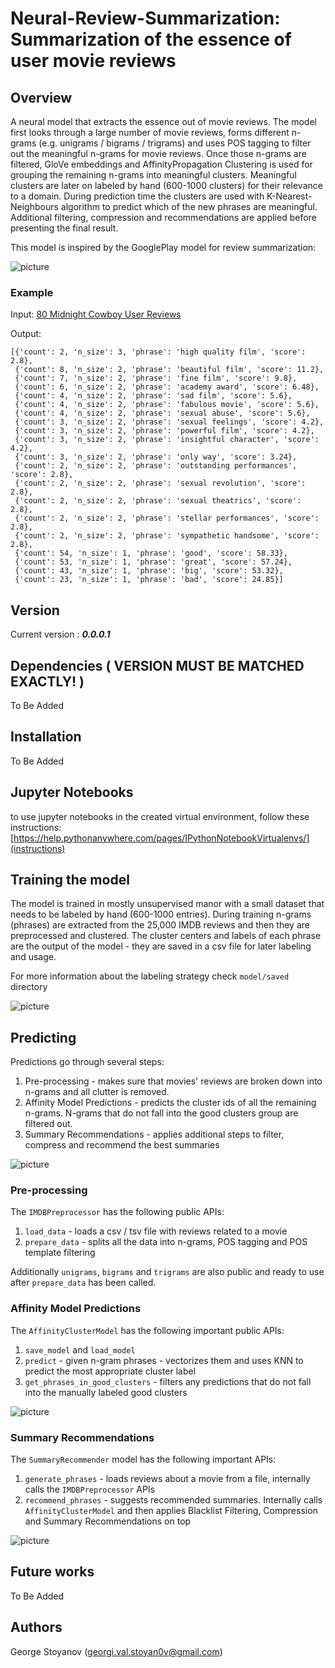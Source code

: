 # Neural-Review-Summarization: Summarization of the essence of user movie reviews

## Overview

A neural model that extracts the essence out of movie reviews. The model
first looks through a large number of movie reviews, forms different
n-grams (e.g. unigrams / bigrams / trigrams) and uses POS tagging to
filter out the meaningful n-grams for movie reviews. Once those n-grams
are filtered, GloVe embeddings and AffinityPropagation Clustering is used
for grouping the remaining n-grams into meaningful clusters. Meaningful
clusters are later on labeled by hand (600-1000 clusters) for their
relevance to a domain. During prediction time the clusters are used
with K-Nearest-Neighbours algorithm to predict which of the new phrases
are meaningful. Additional filtering, compression and recommendations
are applied before presenting the final result.

This model is inspired by the GooglePlay model for review summarization:

![picture](png/google-play.png)

### Example

Input: [80 Midnight Cowboy User Reviews](http://www.imdb.com/title/tt0064665/reviews?ref_=tt_ov_rt)

Output:
```
[{'count': 2, 'n_size': 3, 'phrase': 'high quality film', 'score': 2.8},
 {'count': 8, 'n_size': 2, 'phrase': 'beautiful film', 'score': 11.2},
 {'count': 7, 'n_size': 2, 'phrase': 'fine film', 'score': 9.8},
 {'count': 6, 'n_size': 2, 'phrase': 'academy award', 'score': 6.48},
 {'count': 4, 'n_size': 2, 'phrase': 'sad film', 'score': 5.6},
 {'count': 4, 'n_size': 2, 'phrase': 'fabulous movie', 'score': 5.6},
 {'count': 4, 'n_size': 2, 'phrase': 'sexual abuse', 'score': 5.6},
 {'count': 3, 'n_size': 2, 'phrase': 'sexual feelings', 'score': 4.2},
 {'count': 3, 'n_size': 2, 'phrase': 'powerful film', 'score': 4.2},
 {'count': 3, 'n_size': 2, 'phrase': 'insightful character', 'score': 4.2},
 {'count': 3, 'n_size': 2, 'phrase': 'only way', 'score': 3.24},
 {'count': 2, 'n_size': 2, 'phrase': 'outstanding performances', 'score': 2.8},
 {'count': 2, 'n_size': 2, 'phrase': 'sexual revolution', 'score': 2.8},
 {'count': 2, 'n_size': 2, 'phrase': 'sexual theatrics', 'score': 2.8},
 {'count': 2, 'n_size': 2, 'phrase': 'stellar performances', 'score': 2.8},
 {'count': 2, 'n_size': 2, 'phrase': 'sympathetic handsome', 'score': 2.8},
 {'count': 54, 'n_size': 1, 'phrase': 'good', 'score': 58.33},
 {'count': 53, 'n_size': 1, 'phrase': 'great', 'score': 57.24},
 {'count': 43, 'n_size': 1, 'phrase': 'big', 'score': 53.32},
 {'count': 23, 'n_size': 1, 'phrase': 'bad', 'score': 24.85}]
```

## Version

Current version : __***0.0.0.1***__

## Dependencies ( VERSION MUST BE MATCHED EXACTLY! )
To Be Added

## Installation
To Be Added

## Jupyter Notebooks
to use jupyter notebooks in the created virtual environment, follow
these instructions: [https://help.pythonanywhere.com/pages/IPythonNotebookVirtualenvs/](instructions)

## Training the model

The model is trained in mostly unsupervised manor with a small dataset
that needs to be labeled by hand (600-1000 entries). During training
n-grams (phrases) are extracted from the 25,000 IMDB reviews and then
they are preprocessed and clustered. The cluster centers and labels of
each phrase are the output of the model - they are saved in a csv file
for later labeling and usage.

For more information about the labeling strategy check `model/saved`
directory

![picture](png/model-training.png)

## Predicting

Predictions go through several steps:
1. Pre-processing - makes sure that movies' reviews are broken down into
n-grams and all clutter is removed.
1. Affinity Model Predictions - predicts the cluster ids of all the
remaining n-grams. N-grams that do not fall into the good clusters group
are filtered out.
1. Summary Recommendations - applies additional steps to filter, compress
and recommend the best summaries

![picture](png/model-predictions.png)

### Pre-processing

The `IMDBPreprocessor` has the following public APIs:
1. `load_data` - loads a csv / tsv file with reviews related to a movie
1. `prepare_data` - splits all the data into n-grams, POS tagging and
POS template filtering

Additionally `unigrams`, `bigrams` and `trigrams` are also public and
ready to use after `prepare_data` has been called.

### Affinity Model Predictions

The `AffinityClusterModel` has the following important public APIs:
1. `save_model` and `load_model`
1. `predict` - given n-gram phrases - vectorizes them and uses KNN
to predict the most appropriate cluster label
1. `get_phrases_in_good_clusters` - filters any predictions that do
not fall into the manually labeled good clusters

![picture](png/affinity-model.png)

### Summary Recommendations

The `SummaryRecommender` model has the following important APIs:
1. `generate_phrases` - loads reviews about a movie from a file,
internally calls the `IMDBPreprocessor` APIs
1. `recommend_phrases` - suggests recommended summaries. Internally
calls `AffinityClusterModel` and then applies Blacklist Filtering,
Compression and Summary Recommendations on top

![picture](png/recommender-model.png)

## Future works
To Be Added

## Authors
George Stoyanov (georgi.val.stoyan0v@gmail.com)